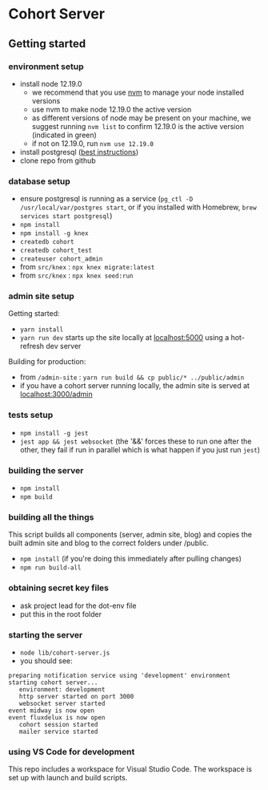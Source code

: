 # Cohort Server

## Getting started
### environment setup
- install node 12.19.0
  - we recommend that you use [nvm](https://github.com/nvm-sh/nvm) to manage your node installed versions
  - use nvm to make node 12.19.0 the active version
  - as different versions of node may be present on your machine, we suggest running `nvm list` to confirm 12.19.0 is the active version (indicated in green)
  - if not on 12.19.0, run `nvm use 12.19.0`
- install postgresql ([best instructions](https://gist.github.com/ibraheem4/ce5ccd3e4d7a65589ce84f2a3b7c23a3))
- clone repo from github

### database setup
- ensure postgresql is running as a service (`pg_ctl -D /usr/local/var/postgres start`, or if you installed with Homebrew, `brew services start postgresql`)
- `npm install`
- `npm install -g knex`
- `createdb cohort`
- `createdb cohort_test`
- `createuser cohort_admin`
- from `src/knex` : `npx knex migrate:latest`
- from `src/knex` : `npx knex seed:run`

### admin site setup

Getting started:
- `yarn install`
- `yarn run dev` starts up the site locally at [localhost:5000](http://localhost:5000) using a hot-refresh dev server

Building for production:
- from `/admin-site` : `yarn run build && cp public/* ../public/admin` 
- if you have a cohort server running locally, the admin site is served at [localhost:3000/admin](http://localhost:3000/admin/)

### tests setup
- `npm install -g jest`
- `jest app && jest websocket` (the '&&' forces these to run one after the other, they fail if run in parallel which is what happen if you just run `jest`)

### building the server
- `npm install`
- `npm build`

### building all the things
This script builds all components (server, admin site, blog) and copies the built admin site and blog to the correct folders under /public.
- `npm install` (if you're doing this immediately after pulling changes)
- `npm run build-all`

### obtaining secret key files
- ask project lead for the dot-env file
- put this in the root folder

### starting the server
- `node lib/cohort-server.js`
- you should see:
```
preparing notification service using 'development' environment
starting cohort server...
   environment: development
   http server started on port 3000
   websocket server started
event midway is now open
event fluxdelux is now open
   cohort session started
   mailer service started
```

### using VS Code for development
This repo includes a workspace for Visual Studio Code. The workspace is set up with launch and build scripts.
